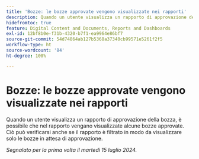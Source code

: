 ```yaml
---
title: 'Bozze: le bozze approvate vengono visualizzate nei rapporti'
description: Quando un utente visualizza un rapporto di approvazione della bozza, è possibile che nel rapporto vengano visualizzate alcune bozze approvate. Ciò può verificarsi anche se il rapporto è filtrato in modo da visualizzare solo le bozze in attesa di approvazione.
hidefromtoc: true
feature: Digital Content and Documents, Reports and Dashboards
exl-id: 12bf8b0e-f31b-4320-b7f1-ea9964e86bf7
source-git-commit: 54d74864ab127b5368a37340cb99571e5261f2f5
workflow-type: ht
source-wordcount: '84'
ht-degree: 100%

---
```


# Bozze: le bozze approvate vengono visualizzate nei rapporti

<!--
>[!NOTE]
>
>This issue was fixed on January 28, 2025.
-->

Quando un utente visualizza un rapporto di approvazione della bozza, è possibile che nel rapporto vengano visualizzate alcune bozze approvate. Ciò può verificarsi anche se il rapporto è filtrato in modo da visualizzare solo le bozze in attesa di approvazione.

_Segnalato per la prima volta il martedì 15 luglio 2024._
